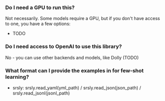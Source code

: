 ### Do I need a GPU to run this?

Not necessarily. Some models require a GPU, but if you don't have access to one, you have a few options:
- TODO

### Do I need access to OpenAI to use this library?

No - you can use other backends and models, like Dolly (TODO)


### What format can I provide the examples in for few-shot learning?

- srsly: srsly.read_yaml(yml_path) / srsly.read_json(json_path) / srsly.read_jsonl(jsonl_path)